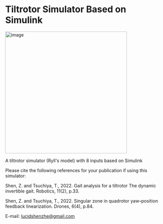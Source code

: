# Tiltrotor Simulator Based on Simulink


<img width="384" alt="image" src="https://github.com/HansOersted/tiltrotor_simulator/assets/80969277/f573756c-b269-4ebb-9a57-92cafbcb81bf">

A tiltrotor simulator (Ryll's model) with 8 inputs based on Simulink

Please cite the following references for your publication if using this simulator:

Shen, Z. and Tsuchiya, T., 2022. Gait analysis for a tiltrotor The dynamic invertible gait. Robotics, 11(2), p.33.

Shen, Z. and Tsuchiya, T., 2022. Singular zone in quadrotor yaw–position feedback linearization. Drones, 6(4), p.84.


E-mail: lucidshenzhe@gmail.com
